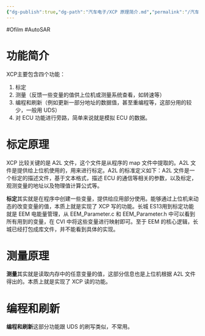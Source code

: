 ```yaml
---
{"dg-publish":true,"dg-path":"汽车电子/XCP 原理简介.md","permalink":"/汽车电子/XCP 原理简介/","created":"2022-08-08T23:11:58.000+08:00","updated":"2024-11-18T11:05:17.000+08:00"}
---
```


#Ofilm #AutoSAR

# 功能简介

XCP主要包含四个功能：

1. 标定
2. 测量（反馈一些变量的值供上位机或测量系统查看，如转速等）
3. 编程和刷新（例如更新一部分地址的数据值，甚至重编程等，这部分用的较少，一般用 UDS）
4. 对 ECU 功能进行旁路，简单来说就是模拟 ECU 的数据。

# 标定原理

XCP 比较关键的是 A2L 文件，这个文件是从程序的 map 文件中提取的。A2L 文件是提供给上位机使用的，用来进行标定。A2L 的标准定义如下：A2L 文件是一个标定的描述文件，基于文本格式，描述 ECU 的通信等相关的参数，以及标定，观测变量的地址以及物理值计算公式等。

**标定**其实就是在程序中创建一些变量，提供给应用部分使用。能够通过上位机来动态的改变变量的值，本质上就是实现了 XCP 写的功能。长城 ES13用到标定功能就是 EEM 电能量管理，从 EEM_Parameter.c 和 EEM_Parameter.h 中可以看到所有用到的变量，在 CVI 中将这些变量进行映射即可。至于 EEM 的核心逻辑，长城已经打包成库文件，并不能看到具体的实现。

# 测量原理

**测量**其实就是读取内存中的任意变量的值，这部分信息也是上位机根据 A2L 文件得出的。本质上就是实现了 XCP 读的功能。

# 编程和刷新

**编程和刷新**这部分功能跟 UDS 的刷写类似，不常用。